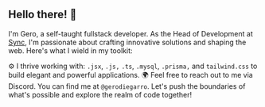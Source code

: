 ## Hello there! 👋
I'm Gero, a self-taught fullstack developer.
As the Head of Development at [Sync](https://discord.gg/syncbio), I'm passionate about crafting innovative solutions and shaping the web. Here's what I wield in my toolkit:

⚙️ I thrive working with: `.jsx`, `.js,` `.ts`, `.mysql`, `.prisma,` and `tailwind.css` to build elegant and powerful applications.
🌍 Feel free to reach out to me via Discord. You can find me at `@gerodiegarro`.
Let's push the boundaries of what's possible and explore the realm of code together!
